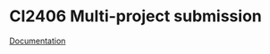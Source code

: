 # CI2406 Multi-project submission

[Documentation](https://avalonsemiconductors.github.io/CI2406/index.html)
